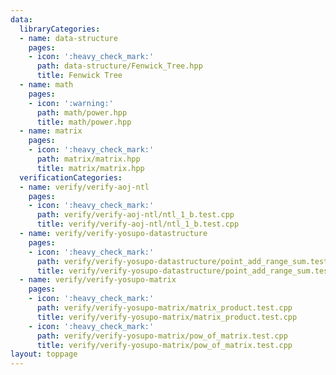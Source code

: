 ```yaml
---
data:
  libraryCategories:
  - name: data-structure
    pages:
    - icon: ':heavy_check_mark:'
      path: data-structure/Fenwick_Tree.hpp
      title: Fenwick Tree
  - name: math
    pages:
    - icon: ':warning:'
      path: math/power.hpp
      title: math/power.hpp
  - name: matrix
    pages:
    - icon: ':heavy_check_mark:'
      path: matrix/matrix.hpp
      title: matrix/matrix.hpp
  verificationCategories:
  - name: verify/verify-aoj-ntl
    pages:
    - icon: ':heavy_check_mark:'
      path: verify/verify-aoj-ntl/ntl_1_b.test.cpp
      title: verify/verify-aoj-ntl/ntl_1_b.test.cpp
  - name: verify/verify-yosupo-datastructure
    pages:
    - icon: ':heavy_check_mark:'
      path: verify/verify-yosupo-datastructure/point_add_range_sum.test.cpp
      title: verify/verify-yosupo-datastructure/point_add_range_sum.test.cpp
  - name: verify/verify-yosupo-matrix
    pages:
    - icon: ':heavy_check_mark:'
      path: verify/verify-yosupo-matrix/matrix_product.test.cpp
      title: verify/verify-yosupo-matrix/matrix_product.test.cpp
    - icon: ':heavy_check_mark:'
      path: verify/verify-yosupo-matrix/pow_of_matrix.test.cpp
      title: verify/verify-yosupo-matrix/pow_of_matrix.test.cpp
layout: toppage
---
```

